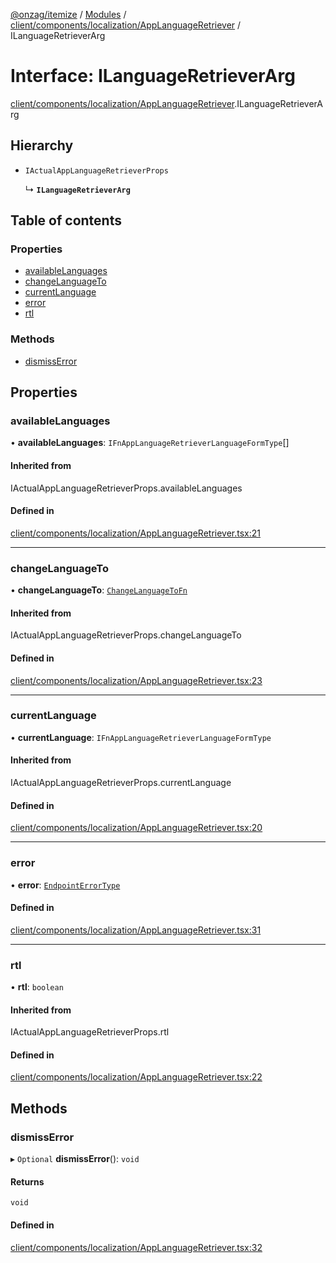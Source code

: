[@onzag/itemize](../README.md) / [Modules](../modules.md) / [client/components/localization/AppLanguageRetriever](../modules/client_components_localization_AppLanguageRetriever.md) / ILanguageRetrieverArg

# Interface: ILanguageRetrieverArg

[client/components/localization/AppLanguageRetriever](../modules/client_components_localization_AppLanguageRetriever.md).ILanguageRetrieverArg

## Hierarchy

- `IActualAppLanguageRetrieverProps`

  ↳ **`ILanguageRetrieverArg`**

## Table of contents

### Properties

- [availableLanguages](client_components_localization_AppLanguageRetriever.ILanguageRetrieverArg.md#availablelanguages)
- [changeLanguageTo](client_components_localization_AppLanguageRetriever.ILanguageRetrieverArg.md#changelanguageto)
- [currentLanguage](client_components_localization_AppLanguageRetriever.ILanguageRetrieverArg.md#currentlanguage)
- [error](client_components_localization_AppLanguageRetriever.ILanguageRetrieverArg.md#error)
- [rtl](client_components_localization_AppLanguageRetriever.ILanguageRetrieverArg.md#rtl)

### Methods

- [dismissError](client_components_localization_AppLanguageRetriever.ILanguageRetrieverArg.md#dismisserror)

## Properties

### availableLanguages

• **availableLanguages**: `IFnAppLanguageRetrieverLanguageFormType`[]

#### Inherited from

IActualAppLanguageRetrieverProps.availableLanguages

#### Defined in

[client/components/localization/AppLanguageRetriever.tsx:21](https://github.com/onzag/itemize/blob/a24376ed/client/components/localization/AppLanguageRetriever.tsx#L21)

___

### changeLanguageTo

• **changeLanguageTo**: [`ChangeLanguageToFn`](../modules/client_internal_providers_locale_provider.md#changelanguagetofn)

#### Inherited from

IActualAppLanguageRetrieverProps.changeLanguageTo

#### Defined in

[client/components/localization/AppLanguageRetriever.tsx:23](https://github.com/onzag/itemize/blob/a24376ed/client/components/localization/AppLanguageRetriever.tsx#L23)

___

### currentLanguage

• **currentLanguage**: `IFnAppLanguageRetrieverLanguageFormType`

#### Inherited from

IActualAppLanguageRetrieverProps.currentLanguage

#### Defined in

[client/components/localization/AppLanguageRetriever.tsx:20](https://github.com/onzag/itemize/blob/a24376ed/client/components/localization/AppLanguageRetriever.tsx#L20)

___

### error

• **error**: [`EndpointErrorType`](../modules/base_errors.md#endpointerrortype)

#### Defined in

[client/components/localization/AppLanguageRetriever.tsx:31](https://github.com/onzag/itemize/blob/a24376ed/client/components/localization/AppLanguageRetriever.tsx#L31)

___

### rtl

• **rtl**: `boolean`

#### Inherited from

IActualAppLanguageRetrieverProps.rtl

#### Defined in

[client/components/localization/AppLanguageRetriever.tsx:22](https://github.com/onzag/itemize/blob/a24376ed/client/components/localization/AppLanguageRetriever.tsx#L22)

## Methods

### dismissError

▸ `Optional` **dismissError**(): `void`

#### Returns

`void`

#### Defined in

[client/components/localization/AppLanguageRetriever.tsx:32](https://github.com/onzag/itemize/blob/a24376ed/client/components/localization/AppLanguageRetriever.tsx#L32)
